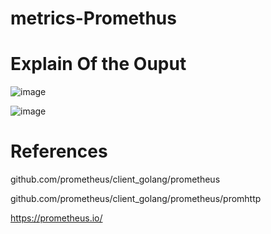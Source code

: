 # metrics-Promethus

# Explain Of the Ouput 

![image](https://github.com/user-attachments/assets/34a9559a-63c5-4878-b48b-6d3c918a1f26)

![image](https://github.com/user-attachments/assets/87364478-f083-4d8a-8da7-ab7d8eef1c61)



# References

github.com/prometheus/client_golang/prometheus

github.com/prometheus/client_golang/prometheus/promhttp


https://prometheus.io/


